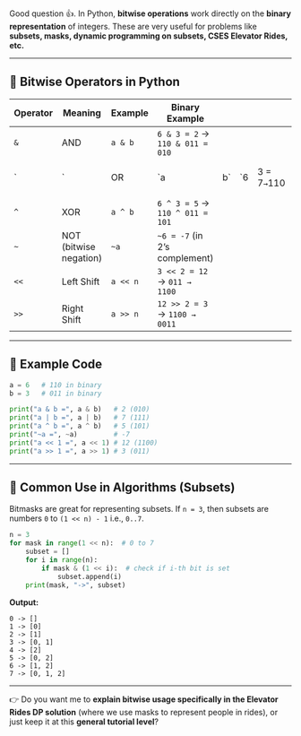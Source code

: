 Good question 👍.
In Python, **bitwise operations** work directly on the **binary representation** of integers. These are very useful for problems like **subsets, masks, dynamic programming on subsets, CSES Elevator Rides, etc.**

---

## 📌 Bitwise Operators in Python

| Operator | Meaning                | Example  | Binary Example                  |     |     |             |             |
| -------- | ---------------------- | -------- | ------------------------------- | --- | --- | ----------- | ----------- |
| `&`      | AND                    | `a & b`  | `6 & 3 = 2` → `110 & 011 = 010` |     |     |             |             |
| \`       | \`                     | OR       | \`a                             | b\` | \`6 | 3 = 7`→`110 | 011 = 111\` |
| `^`      | XOR                    | `a ^ b`  | `6 ^ 3 = 5` → `110 ^ 011 = 101` |     |     |             |             |
| `~`      | NOT (bitwise negation) | `~a`     | `~6 = -7` (in 2’s complement)   |     |     |             |             |
| `<<`     | Left Shift             | `a << n` | `3 << 2 = 12` → `011 → 1100`    |     |     |             |             |
| `>>`     | Right Shift            | `a >> n` | `12 >> 2 = 3` → `1100 → 0011`   |     |     |             |             |

---

## 📌 Example Code

```python
a = 6   # 110 in binary
b = 3   # 011 in binary

print("a & b =", a & b)   # 2 (010)
print("a | b =", a | b)   # 7 (111)
print("a ^ b =", a ^ b)   # 5 (101)
print("~a =", ~a)         # -7
print("a << 1 =", a << 1) # 12 (1100)
print("a >> 1 =", a >> 1) # 3 (011)
```

---

## 📌 Common Use in Algorithms (Subsets)

Bitmasks are great for representing subsets.
If `n = 3`, then subsets are numbers `0` to `(1 << n) - 1` i.e., `0..7`.

```python
n = 3
for mask in range(1 << n):  # 0 to 7
    subset = []
    for i in range(n):
        if mask & (1 << i):  # check if i-th bit is set
            subset.append(i)
    print(mask, "->", subset)
```

**Output:**

```
0 -> []
1 -> [0]
2 -> [1]
3 -> [0, 1]
4 -> [2]
5 -> [0, 2]
6 -> [1, 2]
7 -> [0, 1, 2]
```

---

👉 Do you want me to **explain bitwise usage specifically in the Elevator Rides DP solution** (where we use masks to represent people in rides), or just keep it at this **general tutorial level**?
